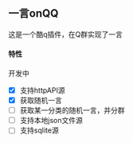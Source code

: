 ## 一言onQQ
这是一个酷q插件，在Q群实现了一言

#### 特性
开发中

- [x] 支持httpAPI源
- [x] 获取随机一言
- [ ] 获取某一分类的随机一言，并分群
- [ ] 支持本地json文件源
- [ ] 支持sqlite源